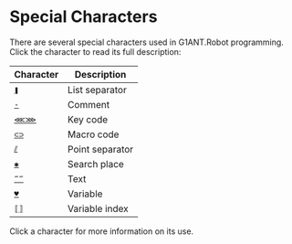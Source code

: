# Special Characters

There are several special characters used in G1ANT.Robot programming. Click the character to read its full description:

| Character                 | Description    |
| ------------------------- | -------------- |
| [`❚`](https://github.com/G1ANT-Robot/G1ANT.Manual/blob/develop/appendices/special-characters/array-separator.md) | List separator |
| [`-`](https://github.com/G1ANT-Robot/G1ANT.Manual/blob/develop/appendices/special-characters/comment.md)         | Comment        |
| [`⋘⋙`](https://github.com/G1ANT-Robot/G1ANT.Manual/blob/develop/appendices/special-characters/key-code.md)       | Key code       |
| [`⊂⊃`](https://github.com/G1ANT-Robot/G1ANT.Manual/blob/develop/appendices/special-characters/macro.md)          | Macro code     |
| [`⫽`](https://github.com/G1ANT-Robot/G1ANT.Manual/blob/develop/appendices/special-characters/point-separator.md)          | Point separator     |
| [`✱`](https://github.com/G1ANT-Robot/G1ANT.Manual/blob/develop/appendices/special-characters/search-place.md)    | Search place   |
| [`‴‴`](https://github.com/G1ANT-Robot/G1ANT.Manual/blob/develop/appendices/special-characters/text.md)           | Text           |
| [`♥`](https://github.com/G1ANT-Robot/G1ANT.Manual/blob/develop/appendices/special-characters/variable.md)        | Variable       |
| [`⟦⟧`](https://github.com/G1ANT-Robot/G1ANT.Manual/blob/develop/appendices/special-characters/variable-index.md)   | Variable index |

Click a character for more information on its use.

